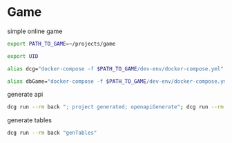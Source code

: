 # Game

simple online game

```bash
export PATH_TO_GAME=~/projects/game

export UID

alias dcg="docker-compose -f $PATH_TO_GAME/dev-env/docker-compose.yml"

alias dbGame="docker-compose -f $PATH_TO_GAME/dev-env/docker-compose.yml exec db mysql -h localhost -uuser -ppass db"

```

generate api
```bash
dcg run --rm back "; project generated; openapiGenerate"; dcg run --rm back "; project generateAngularClient; openapiGenerate";
```

generate tables
```bash
dcg run --rm back "genTables"
```
